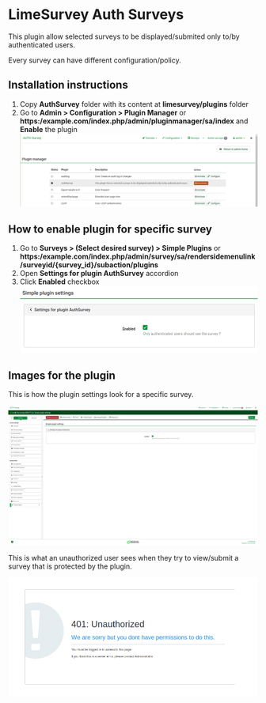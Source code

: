 # LimeSurvey Auth Surveys
This plugin allow selected surveys to be displayed/submited only to/by authenticated users.

Every survey can have different configuration/policy.

## Installation instructions

1. Copy **AuthSurvey** folder with its content at **limesurvey/plugins** folder
2. Go to **Admin > Configuration > Plugin Manager** or **https:/example.com/index.php/admin/pluginmanager/sa/index**
and **Enable** the plugin
![Plugin manager with AuthSurveys Enabled](images/plugin_manager.png)

## How to enable plugin for specific survey
  1. Go to **Surveys > (Select desired survey) > Simple Plugins** or
**https:/example.com/index.php/admin/survey/sa/rendersidemenulink/surveyid/{survey_id}/subaction/plugins**
  2. Open **Settings for plugin AuthSurvey** accordion
  3. Click **Enabled** checkbox
  ![Plugin settings](images/plugin_settings.png)

## Images for the plugin

This is how the plugin settings look for a specific survey.

![Admin panel image](images/admin_panel.png)

This is what an unauthorized user sees when they try to view/submit a survey that is protected by the plugin.

![Unauthorized Error image](images/unauthorized.png)

